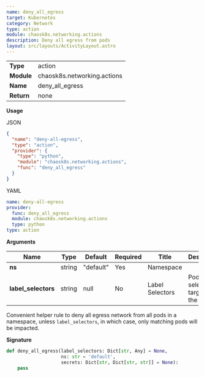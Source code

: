```yaml
---
name: deny_all_egress
target: Kubernetes
category: Network
type: action
module: chaosk8s.networking.actions
description: Deny all egress from pods
layout: src/layouts/ActivityLayout.astro
---
```


|            |                     |
| ---------- | ------------------- |
| **Type**   | action               |
| **Module** | chaosk8s.networking.actions |
| **Name**   | deny_all_egress       |
| **Return** | none             |

**Usage**

JSON

```json
{
  "name": "deny-all-egress",
  "type": "action",
  "provider": {
    "type": "python",
    "module": "chaosk8s.networking.actions",
    "func": "deny_all_egress"
  }
}
```

YAML

```yaml
name: deny-all-egress
provider:
  func: deny_all_egress
  module: chaosk8s.networking.actions
  type: python
type: action
```

**Arguments**

| Name               | Type   | Default   | Required | Title          | Description                              |
| ------------------ | ------ | --------- | -------- | -------------- | ---------------------------------------- |
| **ns**             | string | "default" | Yes      | Namespace      |                                          |
| **label_selectors** | string | null      | No      | Label Selectors | Pod label selectors to target with the action |

Convenient helper rule to deny all egress network from all pods in a namespace,
unless `label_selectors`, in which case, only matching pods will be impacted.

**Signature**

```python
def deny_all_egress(label_selectors: Dict[str, Any] = None,
                    ns: str = 'default',
                    secrets: Dict[str, Dict[str, str]] = None):
    pass
```
